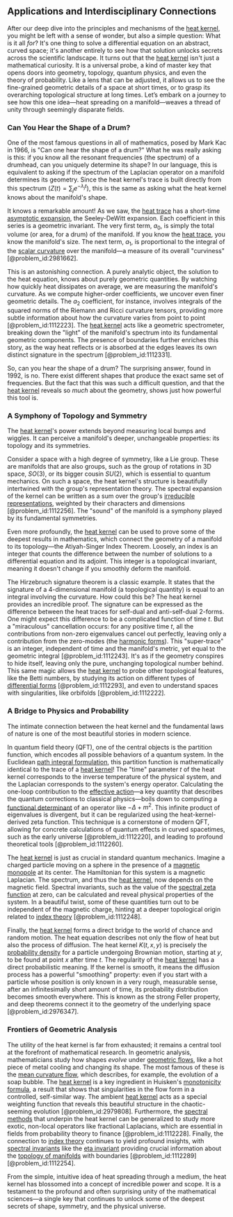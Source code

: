 ## Applications and Interdisciplinary Connections

After our deep dive into the principles and mechanisms of the [heat kernel](@article_id:171547), you might be left with a sense of wonder, but also a simple question: What is it all *for*? It's one thing to solve a differential equation on an abstract, curved space; it's another entirely to see how that solution unlocks secrets across the scientific landscape. It turns out that the [heat kernel](@article_id:171547) isn't just a mathematical curiosity. It is a universal probe, a kind of master key that opens doors into geometry, topology, quantum physics, and even the theory of probability. Like a lens that can be adjusted, it allows us to see the fine-grained geometric details of a space at short times, or to grasp its overarching topological structure at long times. Let’s embark on a journey to see how this one idea—heat spreading on a manifold—weaves a thread of unity through seemingly disparate fields.

### Can You Hear the Shape of a Drum?

One of the most famous questions in all of mathematics, posed by Mark Kac in 1966, is "Can one hear the shape of a drum?" What he was really asking is this: if you know all the resonant frequencies (the spectrum) of a drumhead, can you uniquely determine its shape? In our language, this is equivalent to asking if the spectrum of the Laplacian operator on a manifold determines its geometry. Since the heat kernel's trace is built directly from this spectrum ($Z(t) = \sum_j e^{-\lambda_j t}$), this is the same as asking what the heat kernel knows about the manifold's shape.

It knows a remarkable amount! As we saw, the [heat trace](@article_id:199920) has a short-time [asymptotic expansion](@article_id:148808), the Seeley-DeWitt expansion. Each coefficient in this series is a geometric invariant. The very first term, $a_0$, is simply the total volume (or area, for a drum) of the manifold. If you know the [heat trace](@article_id:199920), you know the manifold's size. The next term, $a_1$, is proportional to the integral of the [scalar curvature](@article_id:157053) over the manifold—a measure of its overall "curviness" [@problem_id:2981662].

This is an astonishing connection. A purely analytic object, the solution to the heat equation, knows about purely geometric quantities. By watching how quickly heat dissipates on average, we are measuring the manifold's curvature. As we compute higher-order coefficients, we uncover even finer geometric details. The $a_2$ coefficient, for instance, involves integrals of the squared norms of the Riemann and Ricci curvature tensors, providing more subtle information about how the curvature varies from point to point [@problem_id:1112223]. The [heat kernel](@article_id:171547) acts like a geometric spectrometer, breaking down the "light" of the manifold's spectrum into its fundamental geometric components. The presence of boundaries further enriches this story, as the way heat reflects or is absorbed at the edges leaves its own distinct signature in the spectrum [@problem_id:1112331].

So, can you hear the shape of a drum? The surprising answer, found in 1992, is no. There exist different shapes that produce the exact same set of frequencies. But the fact that this was such a difficult question, and that the [heat kernel](@article_id:171547) reveals so *much* about the geometry, shows just how powerful this tool is.

### A Symphony of Topology and Symmetry

The [heat kernel](@article_id:171547)'s power extends beyond measuring local bumps and wiggles. It can perceive a manifold's deeper, unchangeable properties: its topology and its symmetries.

Consider a space with a high degree of symmetry, like a Lie group. These are manifolds that are also groups, such as the group of rotations in 3D space, $SO(3)$, or its bigger cousin $SU(2)$, which is essential to quantum mechanics. On such a space, the heat kernel's structure is beautifully intertwined with the group's representation theory. The spectral expansion of the kernel can be written as a sum over the group's [irreducible representations](@article_id:137690), weighted by their characters and dimensions [@problem_id:1112256]. The "sound" of the manifold is a symphony played by its fundamental symmetries.

Even more profoundly, the [heat kernel](@article_id:171547) can be used to prove some of the deepest results in mathematics, which connect the geometry of a manifold to its topology—the Atiyah-Singer Index Theorem. Loosely, an index is an integer that counts the difference between the number of solutions to a differential equation and its adjoint. This integer is a topological invariant, meaning it doesn't change if you smoothly deform the manifold.

The Hirzebruch signature theorem is a classic example. It states that the signature of a 4-dimensional manifold (a topological quantity) is equal to an integral involving the curvature. How could this be? The heat kernel provides an incredible proof. The signature can be expressed as the difference between the heat traces for self-dual and anti-self-dual 2-forms. One might expect this difference to be a complicated function of time $t$. But a "miraculous" cancellation occurs: for any positive time $t$, all the contributions from non-zero eigenvalues cancel out perfectly, leaving only a contribution from the zero-modes (the [harmonic forms](@article_id:192884)). This "super-trace" is an integer, independent of time and the manifold's metric, yet equal to the geometric integral [@problem_id:1112243]. It's as if the geometry conspires to hide itself, leaving only the pure, unchanging topological number behind. This same magic allows the [heat kernel](@article_id:171547) to probe other topological features, like the Betti numbers, by studying its action on different types of [differential forms](@article_id:146253) [@problem_id:1112293], and even to understand spaces with singularities, like orbifolds [@problem_id:1112222].

### A Bridge to Physics and Probability

The intimate connection between the heat kernel and the fundamental laws of nature is one of the most beautiful stories in modern science.

In quantum field theory (QFT), one of the central objects is the partition function, which encodes all possible behaviors of a quantum system. In the Euclidean [path integral formulation](@article_id:144557), this partition function is mathematically identical to the trace of a [heat kernel](@article_id:171547)! The "time" parameter $t$ of the heat kernel corresponds to the inverse temperature of the physical system, and the Laplacian corresponds to the system's energy operator. Calculating the one-loop contribution to the [effective action](@article_id:145286)—a key quantity that describes the quantum corrections to classical physics—boils down to computing a [functional determinant](@article_id:195356) of an operator like $-\Delta + m^2$. This infinite product of eigenvalues is divergent, but it can be regularized using the heat-kernel-derived zeta function. This technique is a cornerstone of modern QFT, allowing for concrete calculations of quantum effects in curved spacetimes, such as the early universe [@problem_id:1112220], and leading to profound theoretical tools [@problem_id:1112260].

The [heat kernel](@article_id:171547) is just as crucial in standard quantum mechanics. Imagine a charged particle moving on a sphere in the presence of a [magnetic monopole](@article_id:148635) at its center. The Hamiltonian for this system is a magnetic Laplacian. The spectrum, and thus the [heat kernel](@article_id:171547), now depends on the magnetic field. Spectral invariants, such as the value of the [spectral zeta function](@article_id:197088) at zero, can be calculated and reveal physical properties of the system. In a beautiful twist, some of these quantities turn out to be independent of the magnetic charge, hinting at a deeper topological origin related to [index theory](@article_id:269743) [@problem_id:1112248].

Finally, the [heat kernel](@article_id:171547) forms a direct bridge to the world of chance and random motion. The heat equation describes not only the flow of heat but also the process of diffusion. The heat kernel $K(t, x, y)$ is precisely the [probability density](@article_id:143372) for a particle undergoing Brownian motion, starting at $y$, to be found at point $x$ after time $t$. The regularity of the [heat kernel](@article_id:171547) has a direct probabilistic meaning. If the kernel is smooth, it means the diffusion process has a powerful "smoothing" property: even if you start with a particle whose position is only known in a very rough, measurable sense, after an infinitesimally short amount of time, its probability distribution becomes smooth everywhere. This is known as the strong Feller property, and deep theorems connect it to the geometry of the underlying space [@problem_id:2976347].

### Frontiers of Geometric Analysis

The utility of the heat kernel is far from exhausted; it remains a central tool at the forefront of mathematical research. In geometric analysis, mathematicians study how shapes *evolve* under [geometric flows](@article_id:198500), like a hot piece of metal cooling and changing its shape. The most famous of these is the [mean curvature flow](@article_id:183737), which describes, for example, the evolution of a soap bubble. The [heat kernel](@article_id:171547) is a key ingredient in Huisken's [monotonicity formula](@article_id:202927), a result that shows that singularities in the flow form in a controlled, self-similar way. The ambient [heat kernel](@article_id:171547) acts as a special weighting function that reveals this beautiful structure in the chaotic-seeming evolution [@problem_id:2979808]. Furthermore, the [spectral methods](@article_id:141243) that underpin the heat kernel can be generalized to study more exotic, non-local operators like fractional Laplacians, which are essential in fields from probability theory to finance [@problem_id:1112228]. Finally, the connection to [index theory](@article_id:269743) continues to yield profound insights, with [spectral invariants](@article_id:199683) like the [eta invariant](@article_id:191822) providing crucial information about the [topology of manifolds](@article_id:267340) with boundaries [@problem_id:1112289] [@problem_id:1112254].

From the simple, intuitive idea of heat spreading through a medium, the heat kernel has blossomed into a concept of incredible power and scope. It is a testament to the profound and often surprising unity of the mathematical sciences—a single key that continues to unlock some of the deepest secrets of shape, symmetry, and the physical universe.